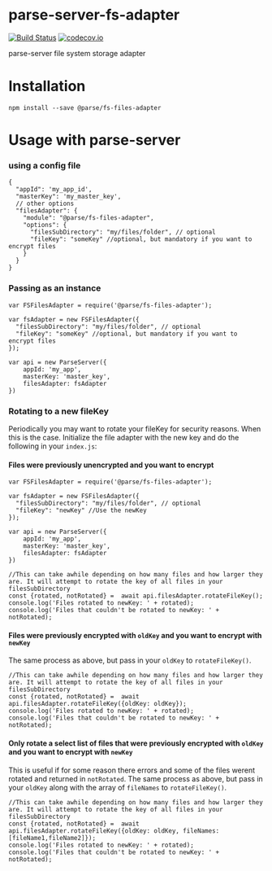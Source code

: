 # parse-server-fs-adapter
[![Build Status](https://travis-ci.org/parse-community/parse-server-fs-adapter.svg?branch=master)](https://travis-ci.org/parse-community/parse-server-fs-adapter)
[![codecov.io](https://codecov.io/github/parse-community/parse-server-fs-adapter/coverage.svg?branch=master)](https://codecov.io/github/parse-community/parse-server-fs-adapter?branch=master)

parse-server file system storage adapter 


# Installation

`npm install --save @parse/fs-files-adapter`

# Usage with parse-server

### using a config file

```
{
  "appId": 'my_app_id',
  "masterKey": 'my_master_key',
  // other options
  "filesAdapter": {
    "module": "@parse/fs-files-adapter",
    "options": {
      "filesSubDirectory": "my/files/folder", // optional
      "fileKey": "someKey" //optional, but mandatory if you want to encrypt files
    } 
  }
}
```

### Passing as an instance

```
var FSFilesAdapter = require('@parse/fs-files-adapter');

var fsAdapter = new FSFilesAdapter({
  "filesSubDirectory": "my/files/folder", // optional
  "fileKey": "someKey" //optional, but mandatory if you want to encrypt files
});

var api = new ParseServer({
	appId: 'my_app',
	masterKey: 'master_key',
	filesAdapter: fsAdapter
})
```

### Rotating to a new fileKey
Periodically you may want to rotate your fileKey for security reasons. When this is the case. Initialize the file adapter with the new key and do the following in your `index.js`:

#### Files were previously unencrypted and you want to encrypt
```
var FSFilesAdapter = require('@parse/fs-files-adapter');

var fsAdapter = new FSFilesAdapter({
  "filesSubDirectory": "my/files/folder", // optional
  "fileKey": "newKey" //Use the newKey
});

var api = new ParseServer({
	appId: 'my_app',
	masterKey: 'master_key',
	filesAdapter: fsAdapter
})

//This can take awhile depending on how many files and how larger they are. It will attempt to rotate the key of all files in your filesSubDirectory
const {rotated, notRotated} =  await api.filesAdapter.rotateFileKey();
console.log('Files rotated to newKey: ' + rotated);
console.log('Files that couldn't be rotated to newKey: ' + notRotated);
```


#### Files were previously encrypted with `oldKey` and you want to encrypt with `newKey`
The same process as above, but pass in your `oldKey` to `rotateFileKey()`.
```
//This can take awhile depending on how many files and how larger they are. It will attempt to rotate the key of all files in your filesSubDirectory
const {rotated, notRotated} =  await api.filesAdapter.rotateFileKey({oldKey: oldKey});
console.log('Files rotated to newKey: ' + rotated);
console.log('Files that couldn't be rotated to newKey: ' + notRotated);
```

#### Only rotate a select list of files that were previously encrypted with `oldKey` and you want to encrypt with `newKey`
This is useful if for some reason there errors and some of the files werent rotated and returned in `notRotated`. The same process as above, but pass in your `oldKey` along with the array of `fileNames` to `rotateFileKey()`.
```
//This can take awhile depending on how many files and how larger they are. It will attempt to rotate the key of all files in your filesSubDirectory
const {rotated, notRotated} =  await api.filesAdapter.rotateFileKey({oldKey: oldKey, fileNames: [fileName1,fileName2]});
console.log('Files rotated to newKey: ' + rotated);
console.log('Files that couldn't be rotated to newKey: ' + notRotated);
```